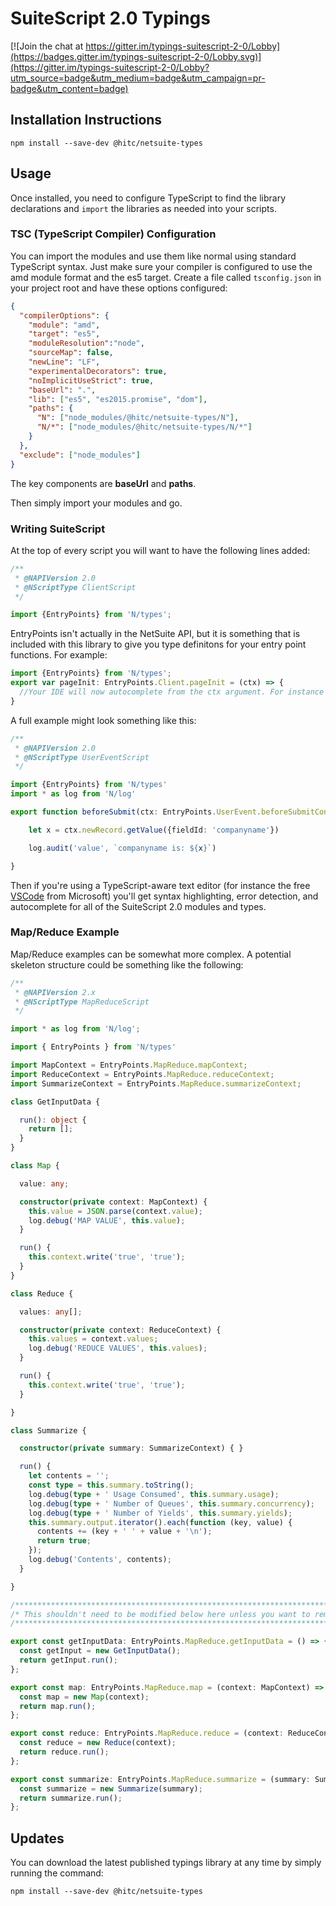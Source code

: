 # SuiteScript 2.0 Typings

[![Join the chat at https://gitter.im/typings-suitescript-2-0/Lobby](https://badges.gitter.im/typings-suitescript-2-0/Lobby.svg)](https://gitter.im/typings-suitescript-2-0/Lobby?utm_source=badge&utm_medium=badge&utm_campaign=pr-badge&utm_content=badge)

## Installation Instructions

`npm install --save-dev @hitc/netsuite-types`

## Usage

Once installed, you need to configure TypeScript to find the library declarations and `import` the libraries as needed
into your scripts.

### TSC (TypeScript Compiler) Configuration

You can import the modules and use them like normal using standard TypeScript syntax. Just make sure your compiler is configured to use the amd module format and the es5 target. Create a file called `tsconfig.json` in your project root and have these options configured:

```json
{
  "compilerOptions": {
    "module": "amd",
    "target": "es5",
    "moduleResolution":"node",
    "sourceMap": false,
    "newLine": "LF",
    "experimentalDecorators": true,
    "noImplicitUseStrict": true,
    "baseUrl": ".",
    "lib": ["es5", "es2015.promise", "dom"],
    "paths": {
      "N": ["node_modules/@hitc/netsuite-types/N"],
      "N/*": ["node_modules/@hitc/netsuite-types/N/*"]
    }
  },
  "exclude": ["node_modules"]
}
```

The key components are __baseUrl__ and __paths__.

Then simply import your modules and go.

### Writing SuiteScript

At the top of every script you will want to have the following lines added:

```typescript
/**
 * @NAPIVersion 2.0
 * @NScriptType ClientScript
 */

import {EntryPoints} from 'N/types';
```

EntryPoints isn't actually in the NetSuite API, but it is something that is included with this library to give you type definitons for your entry point functions. For example:

```typescript
import {EntryPoints} from 'N/types';
export var pageInit: EntryPoints.Client.pageInit = (ctx) => {
  //Your IDE will now autocomplete from the ctx argument. For instance use this to access ctx.mode and ctx.currentRecord in this pageInit example
}
```

A full example might look something like this:

```typescript
/**
 * @NAPIVersion 2.0
 * @NScriptType UserEventScript
 */

import {EntryPoints} from 'N/types'
import * as log from 'N/log'

export function beforeSubmit(ctx: EntryPoints.UserEvent.beforeSubmitContext) {

    let x = ctx.newRecord.getValue({fieldId: 'companyname'})

    log.audit('value', `companyname is: ${x}`)

}
```

Then if you're using a TypeScript-aware text editor (for instance the free [VSCode](https://code.visualstudio.com/) from Microsoft) you'll get syntax highlighting, error detection, and autocomplete for all of the SuiteScript 2.0 modules and types.

### Map/Reduce Example

Map/Reduce examples can be somewhat more complex. A potential skeleton structure could be something like the following:

```typescript
/**
 * @NAPIVersion 2.x
 * @NScriptType MapReduceScript
 */

import * as log from 'N/log';

import { EntryPoints } from 'N/types'

import MapContext = EntryPoints.MapReduce.mapContext;
import ReduceContext = EntryPoints.MapReduce.reduceContext;
import SummarizeContext = EntryPoints.MapReduce.summarizeContext;

class GetInputData {

  run(): object {
    return [];
  }
}

class Map {

  value: any;

  constructor(private context: MapContext) {
    this.value = JSON.parse(context.value);
    log.debug('MAP VALUE', this.value);
  }

  run() {
    this.context.write('true', 'true');
  }
}

class Reduce {

  values: any[];

  constructor(private context: ReduceContext) {
    this.values = context.values;
    log.debug('REDUCE VALUES', this.values);
  }

  run() {
    this.context.write('true', 'true');
  }

}

class Summarize {

  constructor(private summary: SummarizeContext) { }

  run() {
    let contents = '';
    const type = this.summary.toString();
    log.debug(type + ' Usage Consumed', this.summary.usage);
    log.debug(type + ' Number of Queues', this.summary.concurrency);
    log.debug(type + ' Number of Yields', this.summary.yields);
    this.summary.output.iterator().each(function (key, value) {
      contents += (key + ' ' + value + '\n');
      return true;
    });
    log.debug('Contents', contents);
  }

}

/***********************************************************************************/
/* This shouldn't need to be modified below here unless you want to remove a stage */
/***********************************************************************************/

export const getInputData: EntryPoints.MapReduce.getInputData = () => {
  const getInput = new GetInputData();
  return getInput.run();
};

export const map: EntryPoints.MapReduce.map = (context: MapContext) => {
  const map = new Map(context);
  return map.run();
};

export const reduce: EntryPoints.MapReduce.reduce = (context: ReduceContext) => {
  const reduce = new Reduce(context);
  return reduce.run();
};

export const summarize: EntryPoints.MapReduce.summarize = (summary: SummarizeContext) => {
  const summarize = new Summarize(summary);
  return summarize.run();
};
```

## Updates

You can download the latest published typings library at any time by simply running the command:

`npm install --save-dev @hitc/netsuite-types`

